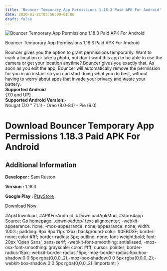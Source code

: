 ```yaml
---
title: 'Bouncer Temporary App Permissions 1.18.3 Paid APK For Android'
date: 2020-01-21T05:56:00+01:00
draft: false
---
```


![Bouncer Temporary App Permissions 1.18.3 Paid APK For Android](https://i2.wp.com/apkhome.net/wp-content/uploads/2020/01/Bouncer-Temporary-App-Permissions-1.18.3-Paid.png "Bouncer Temporary App Permissions 1.18.3 Paid APK For Android")

  

Bouncer Temporary App Permissions 1.18.3 Paid APK For Android

Bouncer gives you the option to grant permissions temporarily. Want to mark a location or take a photo, but don't want this app to be able to use the camera or get your location anytime? Bouncer gives you exactly that. As soon as you exit the app, Bouncer will automatically remove the permission for you in an instant so you can start doing what you do best, without having to worry about apps that invade your privacy and waste your battery.  
**Supported Android**  
{7.0 and UP}  
**Supported Android Version**:-  
Nougat (7.0 " 7.1.1) - Oreo (8.0-8.1) - Pie (9.0)

Download Bouncer Temporary App Permissions 1.18.3 Paid APK For Android
======================================================================

Additional Information
----------------------

**Developer :** Sam Ruston

**Version :** 1.18.3

**Google Play :** [PlayStore](https://play.google.com/store/apps/details?id=com.samruston.permission)

  

[Download Now](https://store4app.co/post/bouncer-temporary-app-permissions-1-18-3-paid-apk-for-android_1579544728)

  
#ApkDownload, #APKForAndroid, #DownloadApkMod, #store4app  
Source: [Go homepage.](https://store4app.co/post/bouncer-temporary-app-permissions-1-18-3-paid-apk-for-android_1579544728) .downloadtop{ text-align:center; -webkit-appearance: none; -moz-appearance: none; appearance: none; width: 100%; padding: 9px 9px 11px 13px; background-color: #0EBD3F; border: none; color:#fff; border-radius: 3px; outline: none; font-weight;bold; font: 20px 'Open Sans', sans-serif; -webkit-font-smoothing: antialiased; -moz-osx-font-smoothing: grayscale; color: #fff; cursor: pointer; border-radius:15px;-webkit-border-radius:15px;-moz-border-radius:5px;box-shadow:0 0 5px rgba(0,0,0,.2);-moz-box-shadow:0 0 5px rgba(0,0,0,.2);-webkit-box-shadow:0 0 5px rgba(0,0,0,.2) !important; }